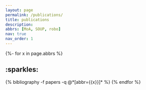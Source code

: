 ```yaml
---
layout: page
permalink: /publications/
title: publications
description: 
abbrs: [MoA, SOUP, robo]
nav: true
nav_order: 1
---
```

<!-- _pages/publications.md -->
<div class="publications">

{%- for x in page.abbrs %}
  <h2 class="year"> :sparkles: </h2>
  {% bibliography -f papers -q @*[abbr={{x}}]* %}
{% endfor %}

</div>
